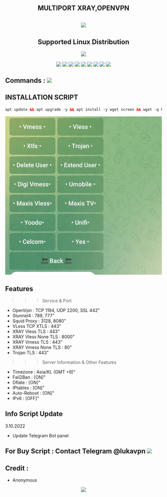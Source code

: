 <h2 align="center">MULTIPORT XRAY,OPENVPN</h2>

 <h2 align="center"><img src="https://img.shields.io/badge/AutoScript VPN By KONTULKU -blue.svg"></h2>


<h2 align="center"> Supported Linux Distribution</h2>
<p align="center"></p>
<p align="center"><img src="https://img.shields.io/static/v1?style=for-the-badge&logo=debian&label=Debian%2010&message=Buster&color=blue"> </p>

<p align="center"><img src="https://img.shields.io/badge/Service-OpenVPN-success.svg"> <img src="https://img.shields.io/badge/Service-Dropbear-success.svg">  <img src="https://img.shields.io/badge/Service-Websocket-success.svg"> <img src="https://img.shields.io/badge/Service-BadVPN-success.svg">  <img src="https://img.shields.io/badge/Service-Stunnel-success.svg">  <img src="https://img.shields.io/badge/Service-Squid3-success.svg">  <img
src="https://img.shields.io/badge/Service-Xray-success.svg"> <img src="https://img.shields.io/badge/Service-Trojan TCP-success.svg"> <img src="https://img.shields.io/badge/Service-GRPC-success.svg">

## Commands : <img src="https://img.shields.io/static/v1?style=for-the-badge&logo=powershell&label=Shell&message=Bash%20Script&color=lightgray">

## INSTALLATION SCRIPT

  ```html
  apt update && apt upgrade -y && apt install -y wget screen && wget -q https://raw.githubusercontent.com/bracoli/multiport/main/setup.sh && chmod +x setup.sh && screen -S setup ./setup.sh

  ```
![This is an image](https://github.com/bracoli/multiport/blob/main/BOT_PANEL/IMG_20221003_223051.jpg) 
## Features
>>> Service & Port
- OpenVpn                 : TCP 1194, UDP 2200, SSL 442"
- Stunnel4                : 789, 777" 
- Squid Proxy             : 3128, 8080"
- VLess TCP XTLS          : 443"
- XRAY  Vless TLS         : 443"
- XRAY  Vless None TLS    : 8000"
- XRAY  Vmess TLS         : 443"
- XRAY  Vmess None TLS    : 80"
- Trojan TLS              : 443"
>>> Server Information & Other Features
- Timezone                : Asia/KL (GMT +8)" 
- Fail2Ban                : [ON]" 
- Dflate                  : [ON]" 
- IPtables                : [ON]" 
- Auto-Reboot             : [ON]" 
- IPv6                    : [OFF]"

## Info Script Update
3.10.2022
- Update Telegram Bot panel 

 ## For Buy Script : Contact Telegram @lukavpn <a href="https://t.me/lukavpn" target=”_blank”><img src="https://img.shields.io/static/v1?style=for-the-badge&logo=Telegram&label=Telegram&message=Click%20Here&color=blue"></a>

## Credit :

*   Anonymous


<p align="center">
  <a><img src="https://img.shields.io/badge/Copyright%20©-LukaVpn%20AutoScriptVPN%202022.%20All%20rights%20reserved...-blueviolet.svg" style="max-width:200%;">
    </p>
   </p>
